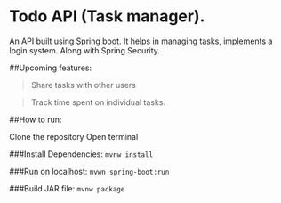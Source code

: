 # Todo API (Task manager).
An API built using Spring boot. It helps in managing tasks, implements a login system. Along with Spring Security.

##Upcoming features:

>Share tasks with other users

>Track time spent on individual tasks.

##How to run:

Clone the repository
Open terminal

###Install Dependencies:
`mvnw install`

###Run on localhost:
`mvwn spring-boot:run`

###Build JAR file:
`mvnw package`
